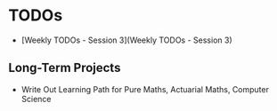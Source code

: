 # TODOs

- [Weekly TODOs - Session 3](Weekly TODOs - Session 3)

## Long-Term Projects

- Write Out Learning Path for Pure Maths, Actuarial Maths, Computer Science

